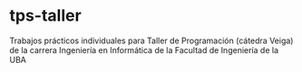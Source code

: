 # tps-taller
Trabajos prácticos individuales para Taller de Programación (cátedra Veiga) de la carrera Ingeniería en Informática de la Facultad de Ingeniería de la UBA
